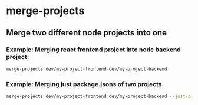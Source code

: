 # merge-projects

## Merge two different node projects into one

### Example: Merging react frontend project into node backend project:
```bash
merge-projects dev/my-project-frontend dev/my-project-backend
```

### Example: Merging just package.jsons of two projects
```bash
merge-projects dev/my-project-frontend dev/my-project-backend --just-package-json
```
